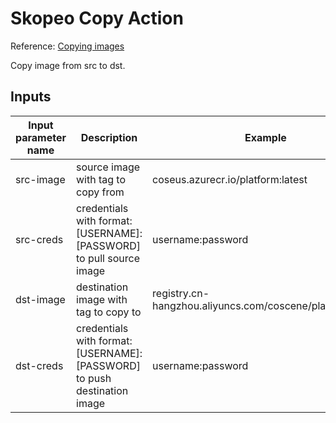 # Skopeo Copy Action

Reference: [Copying images](https://github.com/containers/skopeo#copying-images)

Copy image from src to dst.

## Inputs

| Input parameter name | Description                                                              | Example                                                   |
|----------------------|--------------------------------------------------------------------------|-----------------------------------------------------------|
| src-image            | source image with tag to copy from                                       | coseus.azurecr.io/platform:latest                         |
| src-creds            | credentials with format: [USERNAME]:[PASSWORD] to pull source image      | username:password                                         |
| dst-image            | destination image with tag to copy to                                    | registry.cn-hangzhou.aliyuncs.com/coscene/platform:latest |
| dst-creds            | credentials with format: [USERNAME]:[PASSWORD] to push destination image | username:password                                         |

